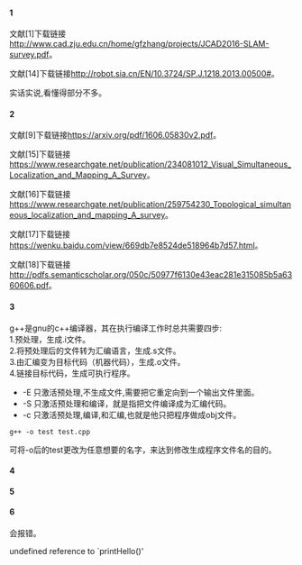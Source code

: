 #### 1
文献[1]下载链接<http://www.cad.zju.edu.cn/home/gfzhang/projects/JCAD2016-SLAM-survey.pdf>。

文献[14]下载链接<http://robot.sia.cn/EN/10.3724/SP.J.1218.2013.00500#>。

实话实说,看懂得部分不多。

#### 2
文献[9]下载链接<https://arxiv.org/pdf/1606.05830v2.pdf>。

文献[15]下载链接<https://www.researchgate.net/publication/234081012_Visual_Simultaneous_Localization_and_Mapping_A_Survey>。

文献[16]下载链接<https://www.researchgate.net/publication/259754230_Topological_simultaneous_localization_and_mapping_A_survey>。

文献[17]下载链接<https://wenku.baidu.com/view/669db7e8524de518964b7d57.html>。

文献[18]下载链接<http://pdfs.semanticscholar.org/050c/50977f6130e43eac281e315085b5a6360606.pdf>。

#### 3
g++是gnu的c++编译器，其在执行编译工作时总共需要四步:  
1.预处理，生成.i文件。  
2.将预处理后的文件转为汇编语言，生成.s文件。  
3.由汇编变为目标代码（机器代码），生成.o文件。  
4.链接目标代码，生成可执行程序。

* -E  只激活预处理,不生成文件,需要把它重定向到一个输出文件里面。
* -S  只激活预处理和编译，就是指把文件编译成为汇编代码。
* -c  只激活预处理,编译,和汇编,也就是他只把程序做成obj文件。

```
g++ -o test test.cpp
```
可将-o后的test更改为任意想要的名字，来达到修改生成程序文件名的目的。

#### 4
#### 5
#### 6
会报错。

undefined reference to `printHello()'
